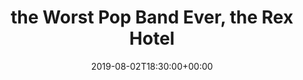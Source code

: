 ---
templateKey: event
id: 0899bcab-6eab-11ea-99c5-002590d1d1b0
date: 2019-08-02T18:30:00+00:00
eventTime: '6:30pm'
title: the Worst Pop Band Ever, the Rex Hotel
artist: the Worst Pop Band Ever
city: Toronto
venue: the Rex Hotel
group: The Worst Pop Band Ever
---